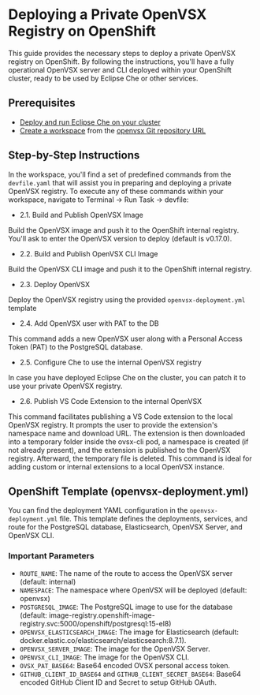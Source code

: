 # Deploying a Private OpenVSX Registry on OpenShift

This guide provides the necessary steps to deploy a private OpenVSX registry on OpenShift. By following the instructions, you'll have a fully operational OpenVSX server and CLI deployed within your OpenShift cluster, ready to be used by Eclipse Che or other services.

## Prerequisites
- [Deploy and run Eclipse Che on your cluster](https://eclipse.dev/che/docs/stable/administration-guide/installing-che-in-the-cloud/)
- [Create a workspace](https://eclipse.dev/che/docs/stable/end-user-guide/starting-a-workspace-from-a-git-repository-url/) from the [openvsx Git repository URL](https://github.com/eclipse/openvsx)  

## Step-by-Step Instructions
In the workspace, you'll find a set of predefined commands from the `devfile.yaml` that will assist you in preparing and deploying a private OpenVSX registry. To execute any of these commands within your workspace, navigate to Terminal -> Run Task -> devfile:

* 2.1. Build and Publish OpenVSX Image

Build the OpenVSX image and push it to the OpenShift internal registry. You'll ask to enter the OpenVSX version to deploy (default is v0.17.0).

* 2.2. Build and Publish OpenVSX CLI Image

Build the OpenVSX CLI image and push it to the OpenShift internal registry.

* 2.3. Deploy OpenVSX

Deploy the OpenVSX registry using the provided `openvsx-deployment.yml` template

* 2.4. Add OpenVSX user with PAT to the DB

This command adds a new OpenVSX user along with a Personal Access Token (PAT) to the PostgreSQL database.

* 2.5. Configure Che to use the internal OpenVSX registry

In case you have deployed Eclipse Che on the cluster, you can patch it to use your private OpenVSX registry.

* 2.6. Publish VS Code Extension to the internal OpenVSX

This command facilitates publishing a VS Code extension to the local OpenVSX registry. It prompts the user to provide the extension's namespace name and download URL. The extension is then downloaded into a temporary folder inside the ovsx-cli pod, a namespace is created (if not already present), and the extension is published to the OpenVSX registry. Afterward, the temporary file is deleted. This command is ideal for adding custom or internal extensions to a local OpenVSX instance.

## OpenShift Template (openvsx-deployment.yml)
You can find the deployment YAML configuration in the `openvsx-deployment.yml` file. This template defines the deployments, services, and route for the PostgreSQL database, Elasticsearch, OpenVSX Server, and OpenVSX CLI.

### Important Parameters
* `ROUTE_NAME`: The name of the route to access the OpenVSX server (default: internal)
* `NAMESPACE`: The namespace where OpenVSX will be deployed (default: openvsx)
* `POSTGRESQL_IMAGE`: The PostgreSQL image to use for the database (default: image-registry.openshift-image-registry.svc:5000/openshift/postgresql:15-el8)
* `OPENVSX_ELASTICSEARCH_IMAGE`: The image for Elasticsearch (default: docker.elastic.co/elasticsearch/elasticsearch:8.7.1).
* `OPENVSX_SERVER_IMAGE`: The image for the OpenVSX Server.
* `OPENVSX_CLI_IMAGE`: The image for the OpenVSX CLI.
* `OVSX_PAT_BASE64`: Base64 encoded OVSX personal access token.
* `GITHUB_CLIENT_ID_BASE64` and `GITHUB_CLIENT_SECRET_BASE64`: Base64 encoded GitHub Client ID and Secret to setup GitHub OAuth.
